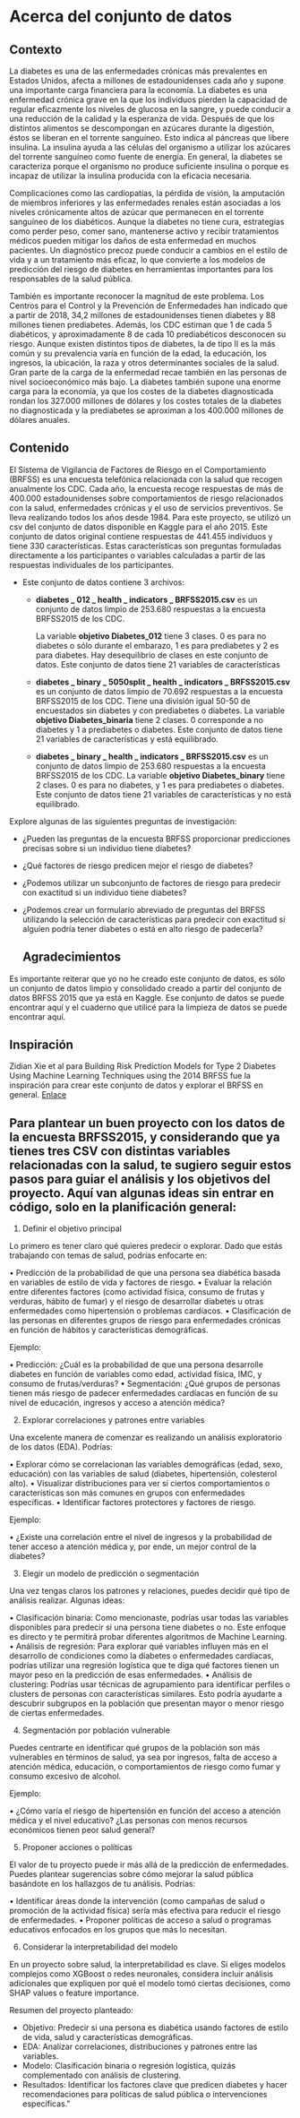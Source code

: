 # Acerca del conjunto de datos

## Contexto

La diabetes es una de las enfermedades crónicas más prevalentes en Estados Unidos, afecta a millones de estadounidenses cada año y supone una importante carga financiera para la economía. La diabetes es una enfermedad crónica grave en la que los individuos pierden la capacidad de regular eficazmente los niveles de glucosa en la sangre, y puede conducir a una reducción de la calidad y la esperanza de vida. Después de que los distintos alimentos se descompongan en azúcares durante la digestión, éstos se liberan en el torrente sanguíneo. Esto indica al páncreas que libere insulina. La insulina ayuda a las células del organismo a utilizar los azúcares del torrente sanguíneo como fuente de energía. En general, la diabetes se caracteriza porque el organismo no produce suficiente insulina o porque es incapaz de utilizar la insulina producida con la eficacia necesaria.

Complicaciones como las cardiopatías, la pérdida de visión, la amputación de miembros inferiores y las enfermedades renales están asociadas a los niveles crónicamente altos de azúcar que permanecen en el torrente sanguíneo de los diabéticos. Aunque la diabetes no tiene cura, estrategias como perder peso, comer sano, mantenerse activo y recibir tratamientos médicos pueden mitigar los daños de esta enfermedad en muchos pacientes. Un diagnóstico precoz puede conducir a cambios en el estilo de vida y a un tratamiento más eficaz, lo que convierte a los modelos de predicción del riesgo de diabetes en herramientas importantes para los responsables de la salud pública.

También es importante reconocer la magnitud de este problema. Los Centros para el Control y la Prevención de Enfermedades han indicado que a partir de 2018, 34,2 millones de estadounidenses tienen diabetes y 88 millones tienen prediabetes. Además, los CDC estiman que 1 de cada 5 diabéticos, y aproximadamente 8 de cada 10 prediabéticos desconocen su riesgo. Aunque existen distintos tipos de diabetes, la de tipo II es la más común y su prevalencia varía en función de la edad, la educación, los ingresos, la ubicación, la raza y otros determinantes sociales de la salud. Gran parte de la carga de la enfermedad recae también en las personas de nivel socioeconómico más bajo. La diabetes también supone una enorme carga para la economía, ya que los costes de la diabetes diagnosticada rondan los 327.000 millones de dólares y los costes totales de la diabetes no diagnosticada y la prediabetes se aproximan a los 400.000 millones de dólares anuales.

## Contenido

El Sistema de Vigilancia de Factores de Riesgo en el Comportamiento (BRFSS) es una encuesta telefónica relacionada con la salud que recogen anualmente los CDC. Cada año, la encuesta recoge respuestas de más de 400.000 estadounidenses sobre comportamientos de riesgo relacionados con la salud, enfermedades crónicas y el uso de servicios preventivos. Se lleva realizando todos los años desde 1984. Para este proyecto, se utilizó un csv del conjunto de datos disponible en Kaggle para el año 2015. Este conjunto de datos original contiene respuestas de 441.455 individuos y tiene 330 características. Estas características son preguntas formuladas directamente a los participantes o variables calculadas a partir de las respuestas individuales de los participantes.

- Este conjunto de datos contiene 3 archivos:

  - **diabetes _ 012 _ health _ indicators _ BRFSS2015.csv** es un conjunto de datos limpio de 253.680 respuestas a la encuesta BRFSS2015 de los CDC. 

    La variable **objetivo Diabetes_012** tiene 3 clases. 0 es para no diabetes o sólo durante el embarazo, 1 es para prediabetes y 2 es para diabetes. Hay desequilibrio de clases en este conjunto de datos. Este conjunto de datos tiene 21 variables de características

  - **diabetes _ binary _ 5050split _ health _ indicators _ BRFSS2015.csv** es un conjunto de datos limpio de 70.692 respuestas a la encuesta BRFSS2015 de los CDC. Tiene una división igual 50-50 de encuestados sin diabetes y con prediabetes o diabetes. La variable **objetivo Diabetes_binaria** tiene 2 clases. 0 corresponde a no diabetes y 1 a prediabetes o diabetes. Este conjunto de datos tiene 21 variables de características y está equilibrado.

  - **diabetes _ binary _ health _ indicators _ BRFSS2015.csv** es un conjunto de datos limpio de 253.680 respuestas a la encuesta BRFSS2015 de los CDC. La variable **objetivo Diabetes_binary** tiene 2 clases. 0 es para no diabetes, y 1 es para prediabetes o diabetes. Este conjunto de datos tiene 21 variables de características y no está equilibrado.

Explore algunas de las siguientes preguntas de investigación:

- ¿Pueden las preguntas de la encuesta BRFSS proporcionar predicciones precisas sobre si un individuo tiene diabetes?
- ¿Qué factores de riesgo predicen mejor el riesgo de diabetes?
- ¿Podemos utilizar un subconjunto de factores de riesgo para predecir con exactitud si un individuo tiene diabetes?
- ¿Podemos crear un formulario abreviado de preguntas del BRFSS utilizando la selección de características para predecir con exactitud si alguien podría tener diabetes o está en alto riesgo de padecerla?

  ## Agradecimientos

Es importante reiterar que yo no he creado este conjunto de datos, es sólo un conjunto de datos limpio y consolidado creado a partir del conjunto de datos BRFSS 2015 que ya está en Kaggle. Ese conjunto de datos se puede encontrar aquí y el cuaderno que utilicé para la limpieza de datos se puede encontrar aquí.
  ## Inspiración

  Zidian Xie et al para Building Risk Prediction Models for Type 2 Diabetes Using Machine Learning Techniques using the 2014 BRFSS fue la inspiración para crear este conjunto de datos y explorar el BRFSS en general. [Enlace](https://www.cdc.gov/pcd/issues/2019/19_0109.htm)

  

  ## Para plantear un buen proyecto con los datos de la encuesta BRFSS2015, y considerando que ya tienes tres CSV con distintas variables relacionadas con la salud, te sugiero seguir estos pasos para guiar el análisis y los objetivos del proyecto. Aquí van algunas ideas sin entrar en código, solo en la planificación general:

1. Definir el objetivo principal

Lo primero es tener claro qué quieres predecir o explorar. Dado que estás trabajando con temas de salud, podrías enfocarte en:

  • Predicción de la probabilidad de que una persona sea diabética basada en variables de estilo de vida y factores de riesgo.
  • Evaluar la relación entre diferentes factores (como actividad física, consumo de frutas y verduras, hábito de fumar) y el riesgo de desarrollar diabetes u otras enfermedades como hipertensión o problemas cardíacos.
  • Clasificación de las personas en diferentes grupos de riesgo para enfermedades crónicas en función de hábitos y características demográficas.

Ejemplo:

  • Predicción: ¿Cuál es la probabilidad de que una persona desarrolle diabetes en función de variables como edad, actividad física, IMC, y consumo de frutas/verduras?
  • Segmentación: ¿Qué grupos de personas tienen más riesgo de padecer enfermedades cardíacas en función de su nivel de educación, ingresos y acceso a atención médica?

2. Explorar correlaciones y patrones entre variables

Una excelente manera de comenzar es realizando un análisis exploratorio de los datos (EDA). Podrías:

  • Explorar cómo se correlacionan las variables demográficas (edad, sexo, educación) con las variables de salud (diabetes, hipertensión, colesterol alto).
  • Visualizar distribuciones para ver si ciertos comportamientos o características son más comunes en grupos con enfermedades específicas.
  • Identificar factores protectores y factores de riesgo.

Ejemplo:

  • ¿Existe una correlación entre el nivel de ingresos y la probabilidad de tener acceso a atención médica y, por ende, un mejor control de la diabetes?

3. Elegir un modelo de predicción o segmentación

Una vez tengas claros los patrones y relaciones, puedes decidir qué tipo de análisis realizar. Algunas ideas:

  • Clasificación binaria: Como mencionaste, podrías usar todas las variables disponibles para predecir si una persona tiene diabetes o no. Este enfoque es directo y te permitirá probar diferentes algoritmos de Machine Learning.
  • Análisis de regresión: Para explorar qué variables influyen más en el desarrollo de condiciones como la diabetes o enfermedades cardíacas, podrías utilizar una regresión logística que te diga qué factores tienen un mayor peso en la predicción de esas enfermedades.
  • Análisis de clustering: Podrías usar técnicas de agrupamiento para identificar perfiles o clusters de personas con características similares. Esto podría ayudarte a descubrir subgrupos en la población que presentan mayor o menor riesgo de ciertas enfermedades.

4. Segmentación por población vulnerable

Puedes centrarte en identificar qué grupos de la población son más vulnerables en términos de salud, ya sea por ingresos, falta de acceso a atención médica, educación, o comportamientos de riesgo como fumar y consumo excesivo de alcohol.

Ejemplo:

  • ¿Cómo varía el riesgo de hipertensión en función del acceso a atención médica y el nivel educativo? ¿Las personas con menos recursos económicos tienen peor salud general?

5. Proponer acciones o políticas

El valor de tu proyecto puede ir más allá de la predicción de enfermedades. Puedes plantear sugerencias sobre cómo mejorar la salud pública basándote en los hallazgos de tu análisis. Podrías:

  • Identificar áreas donde la intervención (como campañas de salud o promoción de la actividad física) sería más efectiva para reducir el riesgo de enfermedades.
  • Proponer políticas de acceso a salud o programas educativos enfocados en los grupos que más lo necesitan.

6. Considerar la interpretabilidad del modelo

En un proyecto sobre salud, la interpretabilidad es clave. Si eliges modelos complejos como XGBoost o redes neuronales, considera incluir análisis adicionales que expliquen por qué el modelo tomó ciertas decisiones, como SHAP values o feature importance.

Resumen del proyecto planteado:

- Objetivo: Predecir si una persona es diabética usando factores de estilo de vida, salud y
  características demográficas.
- EDA: Analizar correlaciones, distribuciones y patrones entre las variables.
- Modelo: Clasificación binaria o regresión logística, quizás complementado con análisis de
  clustering.
- Resultados: Identificar los factores clave que predicen diabetes y hacer recomendaciones para
  políticas de salud pública o intervenciones específicas." 
